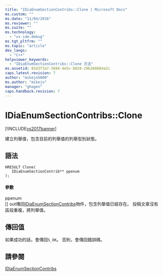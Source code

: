 ```yaml
---
title: "IDiaEnumSectionContribs::Clone | Microsoft Docs"
ms.custom: ""
ms.date: "11/04/2016"
ms.reviewer: ""
ms.suite: ""
ms.technology: 
  - "vs-ide-debug"
ms.tgt_pltfrm: ""
ms.topic: "article"
dev_langs: 
  - "C++"
helpviewer_keywords: 
  - "IDiaEnumSectionContribs::Clone 方法"
ms.assetid: 81d3f3a7-3684-4e5c-b028-29b268684a2c
caps.latest.revision: 7
author: "mikejo5000"
ms.author: "mikejo"
manager: "ghogen"
caps.handback.revision: 7
---
```

# IDiaEnumSectionContribs::Clone
[!INCLUDE[vs2017banner](../../code-quality/includes/vs2017banner.md)]

建立列舉值，包含目前的列舉值的列舉型別狀態。  
  
## 語法  
  
```cpp#  
HRESULT Clone(   
   IDiaEnumSectionContrib** ppenum  
);  
```  
  
#### 參數  
 ppenum  
 \[\] out傳回[IDiaEnumSectionContribs](../../debugger/debug-interface-access/idiaenumsectioncontribs.md)物件，包含列舉值已經存在。  投稿文章沒有區段重複，將列舉值。  
  
## 傳回值  
 如果成功的話，會傳回`S_OK`。 否則，會傳回錯誤碼。  
  
## 請參閱  
 [IDiaEnumSectionContribs](../../debugger/debug-interface-access/idiaenumsectioncontribs.md)